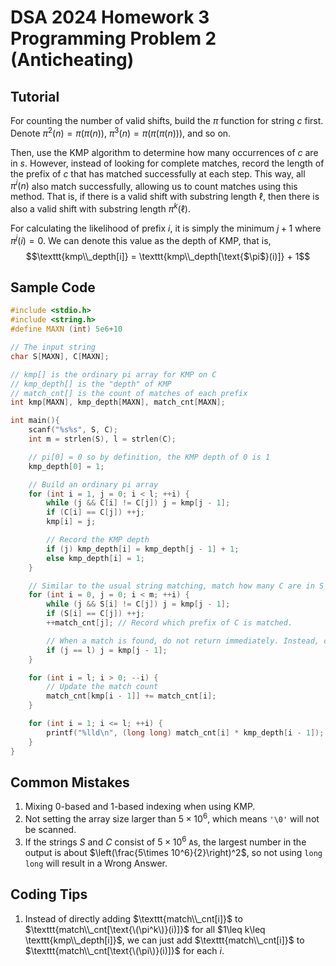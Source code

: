 # DSA 2024 Homework 3 Programming Problem 2 (Anticheating)

## Tutorial

For counting the number of valid shifts, build the $\pi$ function for string $c$ first. Denote $\pi^2(n) = \pi(\pi(n))$, $\pi^3(n) = \pi(\pi(\pi(n)))$, and so on.

Then, use the KMP algorithm to determine how many occurrences of $c$ are in $s$. However, instead of looking for complete matches, record the length of the prefix of $c$ that has matched successfully at each step. This way, all $\pi^i(n)$ also match successfully, allowing us to count matches using this method. That is, if there is a valid shift with substring length $\ell$, then there is also a valid shift with substring length $\pi^k(\ell)$.

For calculating the likelihood of prefix $i$, it is simply the minimum $j + 1$ where $\pi^j(i) = 0$. We can denote this value as the depth of KMP, that is,
$$\texttt{kmp\\_depth[i]} = \texttt{kmp\\_depth[\text{$\pi$}(i)]} + 1$$

## Sample Code 
```c
#include <stdio.h>
#include <string.h>
#define MAXN (int) 5e6+10

// The input string
char S[MAXN], C[MAXN];

// kmp[] is the ordinary pi array for KMP on C
// kmp_depth[] is the "depth" of KMP
// match_cnt[] is the count of matches of each prefix
int kmp[MAXN], kmp_depth[MAXN], match_cnt[MAXN];

int main(){
    scanf("%s%s", S, C);
    int m = strlen(S), l = strlen(C);

    // pi[0] = 0 so by definition, the KMP depth of 0 is 1
    kmp_depth[0] = 1;

    // Build an ordinary pi array
    for (int i = 1, j = 0; i < l; ++i) {
        while (j && C[i] != C[j]) j = kmp[j - 1];
        if (C[i] == C[j]) ++j;
        kmp[i] = j;

        // Record the KMP depth
        if (j) kmp_depth[i] = kmp_depth[j - 1] + 1;
        else kmp_depth[i] = 1;
    }

    // Similar to the usual string matching, match how many C are in S
    for (int i = 0, j = 0; i < m; ++i) {
        while (j && S[i] != C[j]) j = kmp[j - 1];
        if (S[i] == C[j]) ++j;
        ++match_cnt[j]; // Record which prefix of C is matched.

        // When a match is found, do not return immediately. Instead, continue matching
        if (j == l) j = kmp[j - 1];
    }

    for (int i = l; i > 0; --i) {
        // Update the match count
        match_cnt[kmp[i - 1]] += match_cnt[i];
    }

    for (int i = 1; i <= l; ++i) {
        printf("%lld\n", (long long) match_cnt[i] * kmp_depth[i - 1]);
    }
}
```

## Common Mistakes
1. Mixing 0-based and 1-based indexing when using KMP.
2. Not setting the array size larger than $5\times 10^6$, which means `'\0'` will not be scanned.
3. If the strings $S$ and $C$ consist of $5\times 10^6$ `A`s, the largest number in the output is about $\left(\frac{5\times 10^6}{2}\right)^2$, so not using `long long` will result in a Wrong Answer.

## Coding Tips
1. Instead of directly adding $\texttt{match\\_cnt[i]}$ to $\texttt{match\\_cnt[\text{\(\pi^k\)}(i)]}$ for all $1\leq k\leq \texttt{kmp\\_depth[i]}$, we can just add $\texttt{match\\_cnt[i]}$ to $\texttt{match\\_cnt[\text{\(\pi\)}(i)]}$ for each $i$.
